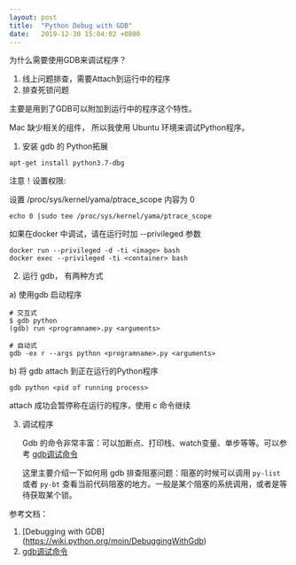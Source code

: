 ```yaml
---
layout: post
title:  "Python Debug with GDB"
date:   2019-12-30 15:04:02 +0800
---
```


为什么需要使用GDB来调试程序？

1. 线上问题排查，需要Attach到运行中的程序
2. 排查死锁问题

主要是用到了GDB可以附加到运行中的程序这个特性。



Mac 缺少相关的组件， 所以我使用 Ubuntu 环境来调试Python程序。


1.  安装 gdb 的 Python拓展

  ```
  apt-get install python3.7-dbg
  ```

  注意！设置权限:

  设置 /proc/sys/kernel/yama/ptrace_scope 内容为 0

  ```
  echo 0 |sudo tee /proc/sys/kernel/yama/ptrace_scope
  ```

  如果在docker 中调试，请在运行时加 --privileged 参数

  ```
  docker run --privileged -d -ti <image> bash
  docker exec --privileged -ti <container> bash
  ```

2. 运行 gdb， 有两种方式

  a)  使用gdb 启动程序

  ```
  # 交互式
  $ gdb python
  (gdb) run <programname>.py <arguments>
  
  # 自动式
  gdb -ex r --args python <programname>.py <arguments>
  ```

  b) 将 gdb attach 到正在运行的Python程序

  ```
  gdb python <pid of running process>
  ```

  attach 成功会暂停称在运行的程序，使用 c 命令继续

3. 调试程序

   Gdb 的命令非常丰富：可以加断点、打印栈、watch变量、单步等等。可以参考  [gdb调试命令](https://www.cnblogs.com/wuyuegb2312/archive/2013/03/29/2987025.html)

   这里主要介绍一下如何用 gdb 排查阻塞问题：阻塞的时候可以调用 `py-list` 或者 `py-bt` 查看当前代码阻塞的地方。一般是某个阻塞的系统调用，或者是等待获取某个锁。

   

参考文档：

1. [Debugging with GDB] (https://wiki.python.org/moin/DebuggingWithGdb)
2. [gdb调试命令](https://www.cnblogs.com/wuyuegb2312/archive/2013/03/29/2987025.html)



  
